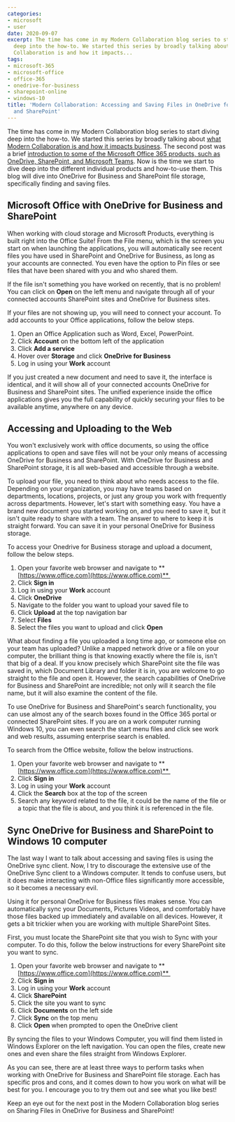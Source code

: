 ```yaml
---
categories:
- microsoft
- user
date: 2020-09-07
excerpt: The time has come in my Modern Collaboration blog series to start diving
  deep into the how-to. We started this series by broadly talking about [what Modern
  Collaboration is and how it impacts...
tags:
- microsoft-365
- microsoft-office
- office-365
- onedrive-for-business
- sharepoint-online
- windows-10
title: 'Modern Collaboration: Accessing and Saving Files in OneDrive for Business
  and SharePoint'
---
```


The time has come in my Modern Collaboration blog series to start diving deep into the how-to. We started this series by broadly talking about [what Modern Collaboration is and how it impacts business](https://mattblogsit.com/microsoft/what-is-modern-collaboration-and-how-does-it-impact-business). The second post was a brief [introduction to some of the Microsoft Office 365 products, such as OneDrive, SharePoint, and Microsoft Teams](https://mattblogsit.com/microsoft/modern-collaboration-with-microsoft-onedrive-sharepoint-and-teams). Now is the time we start to dive deep into the different individual products and how-to-use them. This blog will dive into OneDrive for Business and SharePoint file storage, specifically finding and saving files.

## Microsoft Office with OneDrive for Business and SharePoint

When working with cloud storage and Microsoft Products, everything is built right into the Office Suite! From the File menu, which is the screen you start on when launching the applications, you will automatically see recent files you have used in SharePoint and OneDrive for Business, as long as your accounts are connected. You even have the option to Pin files or see files that have been shared with you and who shared them.

If the file isn't something you have worked on recently, that is no problem! You can click on **Open** on the left menu and navigate through all of your connected accounts SharePoint sites and OneDrive for Business sites. 

If your files are not showing up, you will need to connect your account. To add accounts to your Office applications, follow the below steps.

1. Open an Office Application such as Word, Excel, PowerPoint.
2. Click **Account** on the bottom left of the application
3. Click **Add a service** 
4. Hover over **Storage** and click **OneDrive for Business**
5. Log in using your **Work** account

If you just created a new document and need to save it, the interface is identical, and it will show all of your connected accounts OneDrive for Business and SharePoint sites. The unified experience inside the office applications gives you the full capability of quickly securing your files to be available anytime, anywhere on any device.

## Accessing and Uploading to the Web

You won't exclusively work with office documents, so using the office applications to open and save files will not be your only means of accessing OneDrive for Business and SharePoint. With OneDrive for Business and SharePoint storage, it is all web-based and accessible through a website.

To upload your file, you need to think about who needs access to the file. Depending on your organization, you may have teams based on departments, locations, projects, or just any group you work with frequently across departments. However, let's start with something easy. You have a brand new document you started working on, and you need to save it, but it isn't quite ready to share with a team. The answer to where to keep it is straight forward. You can save it in your personal OneDrive for Business storage.

To access your Onedrive for Business storage and upload a document, follow the below steps.

1. Open your favorite web browser and navigate to **[https://www.office.com](https://www.office.com)** 
2. Click **Sign in**
3. Log in using your **Work** account
4. Click **OneDrive**
5. Navigate to the folder you want to upload your saved file to
6. Click **Upload** at the top navigation bar
7. Select **Files**
8. Select the files you want to upload and click **Open**

What about finding a file you uploaded a long time ago, or someone else on your team has uploaded? Unlike a mapped network drive or a file on your computer, the brilliant thing is that knowing exactly where the file is, isn't that big of a deal. If you know precisely which SharePoint site the file was saved in, which Document Library and folder it is in, you are welcome to go straight to the file and open it. However, the search capabilities of OneDrive for Business and SharePoint are incredible; not only will it search the file name, but it will also examine the content of the file.

To use OneDrive for Business and SharePoint's search functionality, you can use almost any of the search boxes found in the Office 365 portal or connected SharePoint sites. If you are on a work computer running Windows 10, you can even search the start menu files and click see work and web results, assuming enterprise search is enabled.

To search from the Office website, follow the below instructions.

1. Open your favorite web browser and navigate to **[https://www.office.com](https://www.office.com)** 
2. Click **Sign in**
3. Log in using your **Work** account
4. Click the **Search** box at the top of the screen
5. Search any keyword related to the file, it could be the name of the file or a topic that the file is about, and you think it is referenced in the file.

## Sync OneDrive for Business and SharePoint to Windows 10 computer

The last way I want to talk about accessing and saving files is using the OneDrive sync client. Now, I try to discourage the extensive use of the OneDrive Sync client to a Windows computer. It tends to confuse users, but it does make interacting with non-Office files significantly more accessible, so it becomes a necessary evil.

Using it for personal OneDrive for Business files makes sense. You can automatically sync your Documents, Pictures Videos, and comfortably have those files backed up immediately and available on all devices. However, it gets a bit trickier when you are working with multiple SharePoint Sites.

First, you must locate the SharePoint site that you wish to Sync with your computer. To do this, follow the below instructions for every SharePoint site you want to sync.

1. Open your favorite web browser and navigate to **[https://www.office.com](https://www.office.com)** 
2. Click **Sign in**
3. Log in using your **Work** account
4. Click **SharePoint**
5. Click the site you want to sync
6. Click **Documents** on the left side
7. Click **Sync** on the top menu
8. Click **Open** when prompted to open the OneDrive client

By syncing the files to your Windows Computer, you will find them listed in Windows Explorer on the left navigation. You can open the files, create new ones and even share the files straight from Windows Explorer.

As you can see, there are at least three ways to perform tasks when working with OneDrive for Business and SharePoint file storage. Each has specific pros and cons, and it comes down to how you work on what will be best for you. I encourage you to try them out and see what you like best!

Keep an eye out for the next post in the Modern Collaboration blog series on Sharing Files in OneDrive for Business and SharePoint!